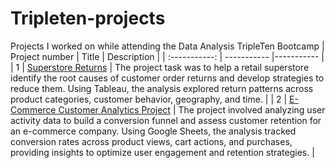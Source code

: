 # Tripleten-projects
Projects I worked on while attending the Data Analysis TripleTen Bootcamp
| Project number | Title | Description |
| :-----------: | ----------- |----------- |
| 1 | [Superstore Returns](https://public.tableau.com/views/ReturnProject/Dashboard1?:language=en-US&:sid=&:redirect=auth&:display_count=n&:origin=viz_share_link) | The project task was to help a retail superstore identify the root causes of customer order returns and develop strategies to reduce them. Using Tableau, the analysis explored return patterns across product categories, customer behavior, geography, and time. |
| 2 | [E-Commerce Customer Analytics Project](https://docs.google.com/spreadsheets/d/1ahdoEIyaArfsSln7rCCXp_2ouT6ciFGActt9GoBpNaE/edit?usp=sharing) | The project involved analyzing user activity data to build a conversion funnel and assess customer retention for an e-commerce company. Using Google Sheets, the analysis tracked conversion rates across product views, cart actions, and purchases, providing insights to optimize user engagement and retention strategies. |
